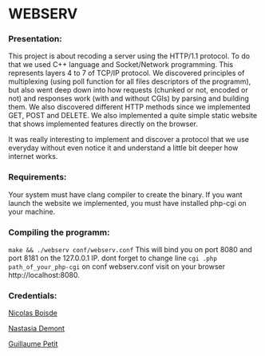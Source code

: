 # WEBSERV
### Presentation:
This project is about recoding a server using the HTTP/1.1 protocol.
To do that we used C++ language and Socket/Network programming.
This represents layers 4 to 7 of TCP/IP protocol.
We discovered principles of multiplexing (using poll function for all files descriptors of the programm), but also went deep down into how requests (chunked or not, encoded or not) and responses work (with and without CGIs) by parsing and building them. We also discovered different HTTP methods since we implemented GET, POST and DELETE.
We also implemented a quite simple static website that shows implemented features directly on the browser.

It was really interesting to implement and discover a protocol that we use everyday without even notice it and understand a little bit deeper how internet works.

### Requirements:
Your system must have clang compiler to create the binary.
If you want launch the website we implemented, you must have installed php-cgi on your machine.

### Compiling the programm:
```make && ./webserv conf/webserv.conf```
This will bind you on port 8080 and port 8181 on the 127.0.0.1 IP.
dont forget to change line ```cgi .php path_of_your_php-cgi``` on conf webserv.conf
visit on your browser http://localhost:8080.

### Credentials:
[Nicolas Boisde](https://github.com/nboisde)

[Nastasia Demont](https://github.com/ndemont)

[Guillaume Petit](https://github.com/ftputGuigz)
